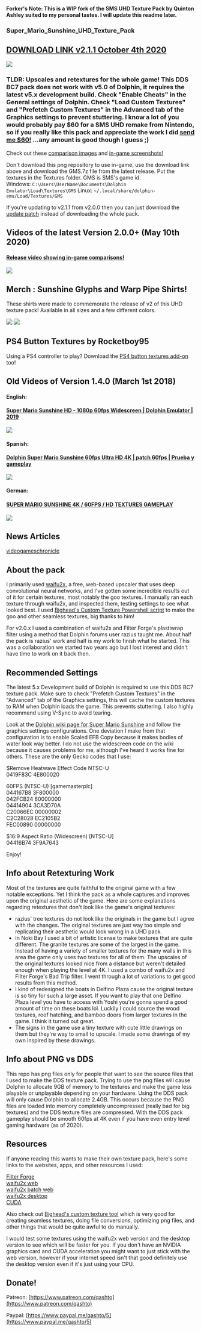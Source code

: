 #### Forker's Note: This is a WIP fork of the SMS UHD Texture Pack by Quinton Ashley suited to my personal tastes. I will update this readme later.
### Super_Mario_Sunshine_UHD_Texture_Pack

## [DOWNLOAD LINK v2.1.1 October 4th 2020](https://github.com/quinton-ashley/Super_Mario_Sunshine_UHD_Texture_Pack/releases/latest/download/GMS.7z)

![](https://raw.githubusercontent.com/quinton-ashley/Super_Mario_Sunshine_UHD_Texture_Pack/master/textures/GMS/gui/title/tex1_490x270_8173791dd11cea7c_5.png)

### TLDR: Upscales and retextures for the whole game! This DDS BC7 pack does not work with v5.0 of Dolphin, it requires the latest v5.x development build. Check "Enable Cheats" in the General settings of Dolphin. Check "Load Custom Textures" and "Prefetch Custom Textures" in the Advanced tab of the Graphics settings to prevent stuttering. I know a lot of you would probably pay $60 for a SMS UHD remake from Nintendo, so if you really like this pack and appreciate the work I did [send me $60!](https://www.paypal.me/qashto/60) ...any amount is good though I guess ;)

Check out these [comparison images](https://github.com/quinton-ashley/Super_Mario_Sunshine_UHD_Texture_Pack/wiki) and [in-game screenshots!](https://github.com/quinton-ashley/Super_Mario_Sunshine_UHD_Texture_Pack/wiki/Screenshots)

Don't download this png repository to use in-game, use the download link above and download the GMS.7z file from the latest release. Put the textures in the Textures folder. GMS is SMS's game id.  
Windows: `C:\Users\UserName\Documents\Dolphin Emulator\Load\Textures\GMS`
Linux: `~/.local/share/dolphin-emu/Load/Textures/GMS`

If you're updating to v2.1.1 from v2.0.0 then you can just download the [update patch](https://github.com/quinton-ashley/Super_Mario_Sunshine_UHD_Texture_Pack/releases/latest/download/SMS_UHD_Update_Patch_1.7z) instead of downloading the whole pack.

## Videos of the latest Version 2.0.0+ (May 10th 2020)

#### [Release video showing in-game comparisons!](https://www.youtube.com/watch?v=rTuVt89yVTM)

[![](https://img.youtube.com/vi/rTuVt89yVTM/0.jpg)](https://www.youtube.com/watch?v=rTuVt89yVTM)

## Merch : Sunshine Glyphs and Warp Pipe Shirts!

These shirts were made to commemorate the release of v2 of this UHD texture pack! Available in all sizes and a few different colors.

[![](https://c.bonfireassets.com/thumb/design-image/e3a4cb6d-af15-4d39-8c08-443438bdbe1f/e4213c53-8052-4c44-ad64-9d06f2cda5e3/?size=400)](https://www.bonfire.com/sunshine-glyphs-shirt/)
[![](https://c.bonfireassets.com/thumb/design-image/c9848b30-c216-42d7-9460-e1852e02f3cb/1c8be962-c6d5-4adb-9d12-49db4f1ed6a6/?size=400)](https://www.bonfire.com/warp-pipe-shirt/)

## PS4 Button Textures by Rocketboy95

Using a PS4 controller to play? Download the [PS4 button textures add-on](https://github.com/quinton-ashley/Super_Mario_Sunshine_UHD_Texture_Pack/releases/download/v2.0.x/SMS_PS4_Button_Textures.zip) too!

## Old Videos of Version 1.4.0 (March 1st 2018)

#### English:

#### [Super Mario Sunshine HD - 1080p 60fps Widescreen | Dolphin Emulator | 2019](https://www.youtube.com/watch?v=45qFhXl4ySU)

[![](https://img.youtube.com/vi/45qFhXl4ySU/0.jpg)](https://www.youtube.com/watch?v=45qFhXl4ySU)

#### Spanish:

#### [Dolphin Super Mario Sunshine 60fps Ultra HD 4K | patch 60fps | Prueba y gameplay](https://www.youtube.com/watch?v=3yMXZgDkvmw)

[![](https://img.youtube.com/vi/3yMXZgDkvmw/0.jpg)](https://www.youtube.com/watch?v=3yMXZgDkvmw)

#### German:

#### [SUPER MARIO SUNSHINE 4K / 60FPS / HD TEXTURES GAMEPLAY](https://www.youtube.com/watch?v=49KLnur_O9U)

[![](https://img.youtube.com/vi/49KLnur_O9U/0.jpg)](https://www.youtube.com/watch?v=49KLnur_O9U)

## News Articles

[videogameschronicle](https://www.videogameschronicle.com/news/super-mario-bros-35th-anniversary/)

## About the pack

I primarily used [waifu2x](https://github.com/nagadomi/waifu2x), a free, web-based upscaler that uses deep convolutional neural networks, and I've gotten some incredible results out of it for certain textures, most notably the goo textures. I manually ran each texture through waifu2x, and inspected them, testing settings to see what looked best. I used [Bighead's Custom Texture Powershell script](https://forums.dolphin-emu.org/Thread-dolphin-custom-textures-info) to make the goo and other seamless textures, big thanks to him!

For v2.0.x I used a combination of waifu2x and Filter Forge's plastiwrap filter using a method that Dolphin forums user razius taught me. About half the pack is razius' work and half is my work to finish what he started. This was a collaboration we started two years ago but I lost interest and didn't have time to work on it back then.

## Recommended Settings

The latest 5.x Development build of Dolphin is required to use this DDS BC7 texture pack. Make sure to check "Prefetch Custom Textures" in the "Advanced" tab of the Graphics settings, this will cache the custom textures to RAM when Dolphin loads the game. This prevents stuttering. I also highly recommend using V-Sync to avoid tearing.

Look at the [Dolphin wiki page for Super Mario Sunshine](https://wiki.dolphin-emu.org/index.php?title=Super_Mario_Sunshine) and follow the graphics settings configurations. One deviation I make from that configuration is to enable Scaled EFB Copy because it makes bodies of water look way better. I do not use the widescreen code on the wiki because it causes problems for me, although I've heard it works fine for others. These are the only Gecko codes that I use:

$Remove Heatwave Effect Code NTSC-U  
0419F83C 4E800020

60FPS (NTSC-U) [gamemasterplc]  
044167B8 3F800000  
042FCB24 60000000  
04414904 3CA3D70A  
C20066EC 00000002  
C2C28028 EC2105B2  
FEC00890 00000000

$16:9 Aspect Ratio (Widescreen) [NTSC-U]  
04416B74 3F9A7643

Enjoy!

## Info about Retexturing Work

Most of the textures are quite faithful to the original game with a few notable exceptions. Yet I think the pack as a whole captures and improves upon the original aesthetic of the game. Here are some explanations regarding retextures that don't look like the game's original textures:

- razius' tree textures do not look like the originals in the game but I agree with the changes. The original textures are just way too simple and replicating their aesthetic would look wrong in a UHD pack.
- In Noki Bay I used a bit of artistic license to make textures that are quite different. The granite textures are some of the largest in the game. Instead of having a variety of smaller textures for the many walls in this area the game only uses two textures for all of them. The upscales of the original textures looked nice from a distance but weren't detailed enough when playing the level at 4K. I used a combo of waifu2x and Filter Forge's Bad Trip filter. I went through a lot of variations to get good results from this method.
- I kind of redesigned the boats in Delfino Plaza cause the original texture is so tiny for such a large asset. If you want to play that one Delfino Plaza level you have to access with Yoshi you're gonna spend a good amount of time on these boats lol. Luckily I could source the wood textures, roof hatching, and bamboo doors from larger textures in the game. I think it turned out great.
- The signs in the game use a tiny texture with cute little drawings on them but they're way to small to upscale. I made some drawings of my own inspired by these drawings.

## Info about PNG vs DDS

This repo has png files only for people that want to see the source files that I used to make the DDS texture pack. Trying to use the png files will cause Dolphin to allocate 9GB of memory to the textures and make the game less playable or unplayable depending on your hardware. Using the DDS pack will only cause Dolphin to allocate 2.4GB. This occurs because the PNG files are loaded into memory completely uncompressed (really bad for big textures) and the DDS texture files are compressed. With the DDS pack gameplay should be smooth 60fps at 4K even if you have even entry level gaming hardware (as of 2020).

## Resources

If anyone reading this wants to make their own texture pack, here's some links to the websites, apps, and other resources I used:<br>

[Filter Forge](https://www.filterforge.com/)  
[waifu2x web](http://waifu2x.udp.jp/)  
[waifu2x batch web](http://waifu2x.me/)  
[waifu2x desktop](https://github.com/lltcggie/waifu2x-caffe/releases)  
[CUDA](https://developer.nvidia.com/cuda-downloads)

Also check out [Bighead's custom texture tool](https://forums.dolphin-emu.org/Thread-dolphin-custom-textures-info) which is very good for creating seamless textures, doing file conversions, optimizing png files, and other things that would be quite awful to do manually.

I would test some textures using the waifu2x web version and the desktop version to see which will be faster for you. If you don't have an NVIDIA graphics card and CUDA acceleration you might want to just stick with the web version, however if your internet speed isn't that good definitely use the desktop version even if it's just using your CPU.

## Donate!

Patreon:
[https://www.patreon.com/qashto](https://www.patreon.com/qashto)

Paypal:
[https://www.paypal.me/qashto/5](https://www.paypal.me/qashto/5)
